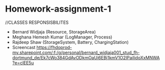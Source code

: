 # Homework-assignment-1
//CLASSES RESPONSISBILITES
- Bernard Widjaja (Resource, StorageArea)
- Meghana Hemesh Kumar (LogManager, Process)
- Rajdeep Shaw (StorageSystem, Battery, ChargingStation)
- Screencast
https://fhdoprod-my.sharepoint.com/:f:/g/personal/bernard_widjaja001_stud_fh-dortmund_de/Ek7cWo384GdAvODkmOaUi6EBj1kmV1O2IPaiIidoXxMNWA?e=clEE5u
